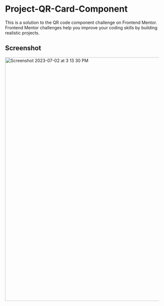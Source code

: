 
# Project-QR-Card-Component

This is a solution to the QR code component challenge on Frontend Mentor. Frontend Mentor challenges help you improve your coding skills by building realistic projects.




## Screenshot

<img width="800" alt="Screenshot 2023-07-02 at 3 13 30 PM" src="https://github.com/Surjoyday/qr-code-componnet-challenge/assets/90568406/443a4cfa-4cdd-4415-95c5-f9f215167655">




